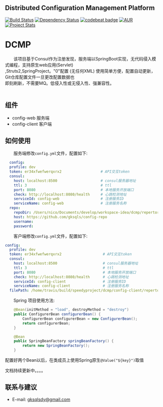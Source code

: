 ## Distributed Configuration Management Platform

[![Build Status](https://travis-ci.org/speedyproject/dcmp.svg?branch=master)](https://travis-ci.org/speedyproject/dcmp)
[![Dependency Status](https://www.versioneye.com/user/projects/59a8c4c00fb24f003d09cf9b/badge.svg?style=flat-square)](https://www.versioneye.com/user/projects/59a8c4c00fb24f003d09cf9b)
[![codebeat badge](https://codebeat.co/badges/ae711829-ac75-4bfc-85b7-64e76e37d10a)](https://codebeat.co/projects/github-com-speedyproject-dcmp-master)
[![AUR](https://img.shields.io/badge/license-GPL-orange.svg)](https://www.gnu.org/licenses/gpl-3.0.html)
[![Project Stats](https://www.openhub.net/p/dcmp/widgets/project_thin_badge.gif)](https://www.openhub.net/p/dcmp)

# DCMP

&#12288;&#12288;该项目基于Consul作为注册发现，服务端以SpringBoot实现，无代码侵入模式编程，支持原生web应用(Servlet) <br/>
,Struts2,SpringProject。"0"配置 (无任何XML) 使用简单方便，配置自动更新，Git仓库配置文件一旦更改配置数据也 <br/>
即刻刷新，不需要MQ。低侵入性或无侵入性、强兼容性。<br/>
<br/>

## 组件

*	config-web 服务端
*	config-client 客户端

## 如何使用

&#12288;&#12288;服务端修改```config.yml```文件，配置如下: <br/>
```yaml
  config:
  profile: dev
  token: er34xfwefwerqxrx2                  # API交互token
  consul:
    host: localhost:8500                    # consul服务器地址
    ttl: 3                                  # ttl
    port: 8080                              # 本地服务开放端口
    check: http://localhost:8080/health     # 心跳检测地址
    serviceId: config-web                   # 注册服务ID
    serviceName: config-web                 # 注册服务名称
  repo:
    repoDir: /Users/nico/Documents/develop/workspace-idea/dcmp/repertory  # Git本地路径
    host: https://github.com/gksqls/config-repo                           # Git仓库地址
    username:                                                             # Git用户名
    password:                                                             # Git密码
```
&#12288;&#12288;客户端修改```config.yml```文件，配置如下: <br/>
```yaml
config:
  profile: dev
  token: er34xfwefwerqxrx2                   # API交互token
  consul:
    host: localhost:8500                     # consul服务器地址
    ttl: 3                                   # ttl
    port: 8080                               # 本地服务开放端口
    check: http://localhost:8080/health      # 心跳检测地址
    serviceId: config-client                 # 注册服务ID
    serviceName: config-client               # 注册服务名称
  filePath: /home/travis/build/speedyproject/dcmp/config-client/repertory # 配置文件路径
```
&#12288;&#12288;Spring 项目使用方法: <br/>
```java
    @Bean(initMethod = "load", destroyMethod = "destroy")
    public ConfigurerBean configurerBean() {
        ConfigurerBean configurerBean = new ConfigurerBean();
        return configurerBean;
    }

    @Bean
    public SpringBeanFactory springBeanFactory() {
        return new SpringBeanFactory();
    }
```
配置好两个Bean以后，在类成员上使用Spring原生```@Value("${key}")```取值


文档持续更新中。。。。

## 联系与建议

*	E-mail: gksqlsdy@gmail.com


